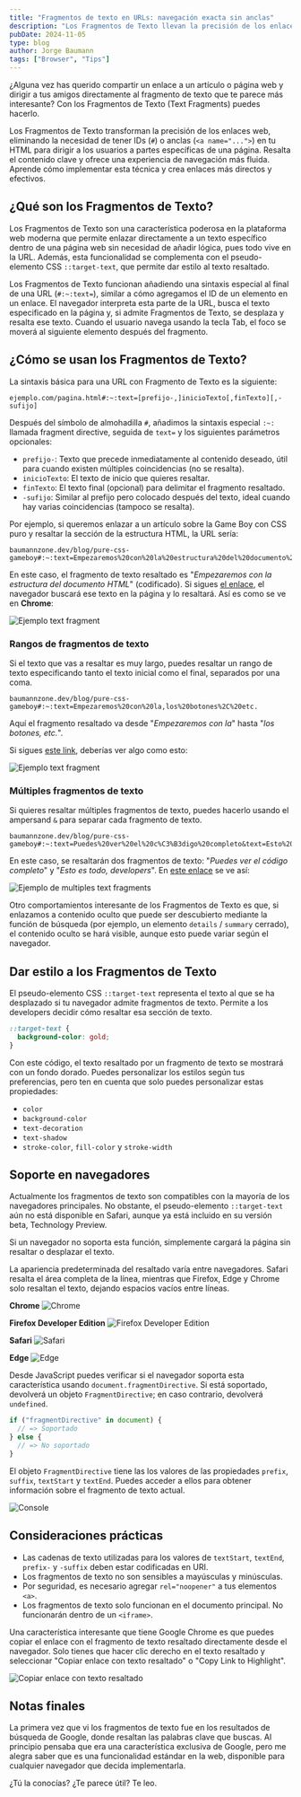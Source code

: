 ```yaml
---
title: "Fragmentos de texto en URLs: navegación exacta sin anclas"
description: "Los Fragmentos de Texto llevan la precisión de los enlaces web al siguiente nivel. Ya no necesitas IDs ni anclas (anchor) para dirigir a tus usuarios al contenido exacto de una página: resalta el texto clave y mejora la experiencia de navegación. Descubre cómo implementar esta técnica para crear enlaces más útiles y directos."
pubDate: 2024-11-05
type: blog
author: Jorge Baumann
tags: ["Browser", "Tips"]
---
```


¿Alguna vez has querido compartir un enlace a un artículo o página web y dirigir a tus amigos directamente al fragmento de texto que te parece más interesante? Con los Fragmentos de Texto (Text Fragments) puedes hacerlo.

Los Fragmentos de Texto transforman la precisión de los enlaces web, eliminando la necesidad de tener IDs (`#`) o anclas (`<a name="...">`) en tu HTML para dirigir a los usuarios a partes específicas de una página. Resalta el contenido clave y ofrece una experiencia de navegación más fluida. Aprende cómo implementar esta técnica y crea enlaces más directos y efectivos.

## ¿Qué son los Fragmentos de Texto?

Los Fragmentos de Texto son una característica poderosa en la plataforma web moderna que permite enlazar directamente a un texto específico dentro de una página web sin necesidad de añadir lógica, pues todo vive en la URL. Además, esta funcionalidad se complementa con el pseudo-elemento CSS `::target-text`, que permite dar estilo al texto resaltado.

Los Fragmentos de Texto funcionan añadiendo una sintaxis especial al final de una URL (`#:~:text=`), similar a cómo agregamos el ID de un elemento en un enlace. El navegador interpreta esta parte de la URL, busca el texto especificado en la página y, si admite Fragmentos de Texto, se desplaza y resalta ese texto. Cuando el usuario navega usando la tecla Tab, el foco se moverá al siguiente elemento después del fragmento.

## ¿Cómo se usan los Fragmentos de Texto?

La sintaxis básica para una URL con Fragmento de Texto es la siguiente:

```
ejemplo.com/pagina.html#:~:text=[prefijo-,]inicioTexto[,finTexto][,-sufijo]
```

Después del símbolo de almohadilla `#`, añadimos la sintaxis especial `:~:` llamada fragment directive, seguida de `text=` y los siguientes parámetros opcionales:

- `prefijo-`: Texto que precede inmediatamente al contenido deseado, útil para cuando existen múltiples coincidencias (no se resalta).
- `inicioTexto`: El texto de inicio que quieres resaltar.
- `finTexto`: El texto final (opcional) para delimitar el fragmento resaltado.
- `-sufijo`: Similar al prefijo pero colocado después del texto, ideal cuando hay varias coincidencias (tampoco se resalta).

Por ejemplo, si queremos enlazar a un artículo sobre la Game Boy con CSS puro y resaltar la sección de la estructura HTML, la URL sería:

```
baumannzone.dev/blog/pure-css-gameboy#:~:text=Empezaremos%20con%20la%20estructura%20del%20documento%20HTML
```

En este caso, el fragmento de texto resaltado es "_Empezaremos con la estructura del documento HTML_" (codificado). Si sigues [el enlace](https://www.baumannzone.dev/blog/pure-css-gameboy#:~:text=Empezaremos%20con%20la%20estructura%20del%20documento%20HTML), el navegador buscará ese texto en la página y lo resaltará. Así es como se ve en **Chrome**:

![Ejemplo text fragment](../../assets/blog/fragmentos-de-texto-en-urls-navegacion-exacta-sin-anclas/text.png)

### Rangos de fragmentos de texto

Si el texto que vas a resaltar es muy largo, puedes resaltar un rango de texto especificando tanto el texto inicial como el final, separados por una coma.

```
baumannzone.dev/blog/pure-css-gameboy#:~:text=Empezaremos%20con%20la,los%20botones%2C%20etc.
```

Aquí el fragmento resaltado va desde "_Empezaremos con la_" hasta "_los botones, etc._".

Si sigues [este link](https://www.baumannzone.dev/blog/pure-css-gameboy#:~:text=Empezaremos%20con%20la,los%20botones%2C%20etc.), deberías ver algo como esto:

![Ejemplo text fragment](../../assets/blog/fragmentos-de-texto-en-urls-navegacion-exacta-sin-anclas/range.png)

### Múltiples fragmentos de texto

Si quieres resaltar múltiples fragmentos de texto, puedes hacerlo usando el ampersand `&` para separar cada fragmento de texto.

```
baumannzone.dev/blog/pure-css-gameboy#:~:text=Puedes%20ver%20el%20c%C3%B3digo%20completo&text=Esto%20es%20todo%2c%20developers
```

En este caso, se resaltarán dos fragmentos de texto: "_Puedes ver el código completo_" y "_Esto es todo, developers_". En [este enlace](https://www.baumannzone.dev/blog/pure-css-gameboy#:~:text=Puedes%20ver%20el%20c%C3%B3digo%20completo&text=Esto%20es%20todo%2c%20developers) se ve así:

![Ejemplo de multiples text fragments](../../assets/blog/fragmentos-de-texto-en-urls-navegacion-exacta-sin-anclas/multiple.png)

Otro comportamientos interesante de los Fragmentos de Texto es que, si enlazamos a contenido oculto que puede ser descubierto mediante la función de búsqueda (por ejemplo, un elemento `details` / `summary` cerrado), el contenido oculto se hará visible, aunque esto puede variar según el navegador.

## Dar estilo a los Fragmentos de Texto

El pseudo-elemento CSS `::target-text` representa el texto al que se ha desplazado si tu navegador admite fragmentos de texto. Permite a los developers decidir cómo resaltar esa sección de texto.

```css
::target-text {
  background-color: gold;
}
```

Con este código, el texto resaltado por un fragmento de texto se mostrará con un fondo dorado. Puedes personalizar los estilos según tus preferencias, pero ten en cuenta que solo puedes personalizar estas propiedades:

- `color`
- `background-color`
- `text-decoration`
- `text-shadow`
- `stroke-color`, `fill-color` y `stroke-width`

## Soporte en navegadores

Actualmente los fragmentos de texto son compatibles con la mayoría de los navegadores principales. No obstante, el pseudo-elemento `::target-text` aún no está disponible en Safari, aunque ya está incluido en su versión beta, Technology Preview.

Si un navegador no soporta esta función, simplemente cargará la página sin resaltar o desplazar el texto.

La apariencia predeterminada del resaltado varía entre navegadores. Safari resalta el área completa de la línea, mientras que Firefox, Edge y Chrome solo resaltan el texto, dejando espacios vacíos entre líneas.

**Chrome**
![Chrome](../../assets/blog/fragmentos-de-texto-en-urls-navegacion-exacta-sin-anclas/1.png)

**Firefox Developer Edition**
![Firefox Developer Edition](../../assets/blog/fragmentos-de-texto-en-urls-navegacion-exacta-sin-anclas/2.png)

**Safari**
![Safari](../../assets/blog/fragmentos-de-texto-en-urls-navegacion-exacta-sin-anclas/3.png)

**Edge**
![Edge](../../assets/blog/fragmentos-de-texto-en-urls-navegacion-exacta-sin-anclas/4.png)

Desde JavaScript puedes verificar si el navegador soporta esta característica usando `document.fragmentDirective`. Si está soportado, devolverá un objeto `FragmentDirective`; en caso contrario, devolverá `undefined`.

```js
if ("fragmentDirective" in document) {
  // => Soportado
} else {
  // => No soportado
}
```

El objeto `FragmentDirective` tiene las los valores de las propiedades `prefix`, `suffix`, `textStart` y `textEnd`. Puedes acceder a ellos para obtener información sobre el fragmento de texto actual.

![Console](../../assets/blog/fragmentos-de-texto-en-urls-navegacion-exacta-sin-anclas/console.png)

## Consideraciones prácticas

- Las cadenas de texto utilizadas para los valores de `textStart`, `textEnd`, `prefix-` y `-suffix` deben estar codificadas en URI.
- Los fragmentos de texto no son sensibles a mayúsculas y minúsculas.
- Por seguridad, es necesario agregar `rel="noopener"` a tus elementos `<a>`.
- Los fragmentos de texto solo funcionan en el documento principal. No funcionarán dentro de un `<iframe>`.

Una característica interesante que tiene Google Chrome es que puedes copiar el enlace con el fragmento de texto resaltado directamente desde el navegador. Solo tienes que hacer clic derecho en el texto resaltado y seleccionar "Copiar enlace con texto resaltado" o "Copy Link to Highlight".

![Copiar enlace con texto resaltado](../../assets/blog/fragmentos-de-texto-en-urls-navegacion-exacta-sin-anclas/copy-link.png)

## Notas finales

La primera vez que vi los fragmentos de texto fue en los resultados de búsqueda de Google, donde resaltan las palabras clave que buscas. Al principio pensaba que era una característica exclusiva de Google, pero me alegra saber que es una funcionalidad estándar en la web, disponible para cualquier navegador que decida implementarla.

¿Tú la conocías? ¿Te parece útil? Te leo.
